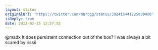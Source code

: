 ```yaml
---
layout: status
originalUrl: 'https://twitter.com/marcgg/status/302416441725030400'
isReply: true
date: 2013-02-15 13:57:52
---
```


@madx It does persistent connection out of the box? I was always a bit scared by irssii
